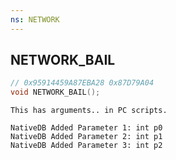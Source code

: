 ```yaml
---
ns: NETWORK
---
```

## NETWORK_BAIL

```c
// 0x95914459A87EBA28 0x87D79A04
void NETWORK_BAIL();
```

```
This has arguments.. in PC scripts.  
```

```
NativeDB Added Parameter 1: int p0
NativeDB Added Parameter 2: int p1
NativeDB Added Parameter 3: int p2
```

